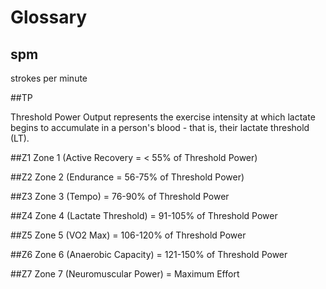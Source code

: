 # Glossary

## spm

strokes per minute

##TP

Threshold Power Output represents the exercise intensity at which lactate begins to accumulate in a person's blood - that is, their lactate threshold (LT).

##Z1
Zone 1 (Active Recovery = < 55% of Threshold Power)

##Z2
Zone 2 (Endurance = 56-75% of Threshold Power)

##Z3
Zone 3 (Tempo) = 76-90% of Threshold Power

##Z4
Zone 4 (Lactate Threshold) = 91-105% of Threshold Power

##Z5
Zone 5 (VO2 Max) = 106-120% of Threshold Power

##Z6
Zone 6 (Anaerobic Capacity) = 121-150% of Threshold Power

##Z7
Zone 7 (Neuromuscular Power) = Maximum Effort